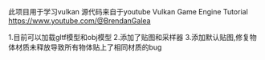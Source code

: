 此项目用于学习vulkan
源代码来自于youtube Vulkan Game Engine Tutorial 
https://www.youtube.com/@BrendanGalea

1.目前可以加载gltf模型和obj模型
2.添加了贴图和采样器
3.添加默认贴图,修复物体材质未释放导致所有物体贴上了相同材质的bug
